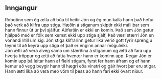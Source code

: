 ## Inngangur
Robotinn sem ég ætla að búa til heitir Jón og ég mun kalla hann það hefur það verk að klifra upp stiga. Hæðin á stiganum skiptir ekki máli þar sem hann finnur út úr því sjálfur. Aðferðin er ekki en komin. Það sem Jón getur hjálpað með er fólk sem kemst ekki upp stiga sjálf, Það væri stærri Jón en vonandi lítill um sig.  Jón stiga klifrarinn getur líka verið gott fyrir sprengju teymi til að keyra upp stiga ef það er enginn annar möguleiki. <br>
Jón ætti að vera alveg sama um stærðina á stiganum og ætti að fara upp hverja tröppur og ætti að fatta hvenær hann er kominn upp. Þegar Jón er komin upp þá leitar hann af fleiri stigum, fyrst fer hann áfram og ef hann kemur að vegg beygir hann til hægri eða vinstri og gáir hvort þar eru stigar. Hann ætti líka að vera með vörn til þess að hann fari ekki óvart niður.

